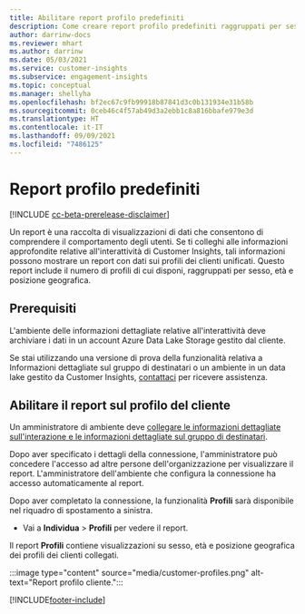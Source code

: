 ```yaml
---
title: Abilitare report profilo predefiniti
description: Come creare report profilo predefiniti raggruppati per sesso, età e paese o area di origine.
author: darrinw-docs
ms.reviewer: mhart
ms.author: darrinw
ms.date: 05/03/2021
ms.service: customer-insights
ms.subservice: engagement-insights
ms.topic: conceptual
ms.manager: shellyha
ms.openlocfilehash: bf2ec67c9fb99918b87841d3c0b131934e31b58b
ms.sourcegitcommit: 0ceb46c4f57ab49d3a2ebb1c8a816bbafe979e3d
ms.translationtype: HT
ms.contentlocale: it-IT
ms.lasthandoff: 09/09/2021
ms.locfileid: "7486125"
---
```

# <a name="out-of-box-profile-reports"></a>Report profilo predefiniti

[!INCLUDE [cc-beta-prerelease-disclaimer](includes/cc-beta-prerelease-disclaimer.md)]

Un report è una raccolta di visualizzazioni di dati che consentono di comprendere il comportamento degli utenti. Se ti colleghi alle informazioni approfondite relative all'interattività di Customer Insights, tali informazioni possono mostrare un report con dati sui profili dei clienti unificati. Questo report include il numero di profili di cui disponi, raggruppati per sesso, età e posizione geografica.

## <a name="prerequisites"></a>Prerequisiti

L'ambiente delle informazioni dettagliate relative all'interattività deve archiviare i dati in un account Azure Data Lake Storage gestito dal cliente.

Se stai utilizzando una versione di prova della funzionalità relativa a Informazioni dettagliate sul gruppo di destinatari o un ambiente in un data lake gestito da Customer Insights, [contattaci](https://go.microsoft.com/fwlink/?linkid=2145734) per ricevere assistenza.  


## <a name="enable-the-customer-profile-report"></a>Abilitare il report sul profilo del cliente

Un amministratore di ambiente deve [collegare le informazioni dettagliate sull'interazione e le informazioni dettagliate sul gruppo di destinatari](integrate-audience-insights-engagement-insights.md).

Dopo aver specificato i dettagli della connessione, l'amministratore può concedere l'accesso ad altre persone dell'organizzazione per visualizzare il report. L'amministratore dell'ambiente che configura la connessione ha accesso automaticamente al report. 

Dopo aver completato la connessione, la funzionalità **Profili** sarà disponibile nel riquadro di spostamento a sinistra. 

- Vai a **Individua** > **Profili** per vedere il report.

Il report **Profili** contiene visualizzazioni su sesso, età e posizione geografica dei profili dei clienti collegati.

:::image type="content" source="media/customer-profiles.png" alt-text="Report profilo cliente.":::

[!INCLUDE[footer-include](../includes/footer-banner.md)]